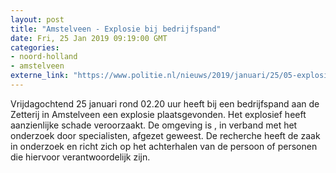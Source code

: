```yaml
---
layout: post
title: "Amstelveen - Explosie bij bedrijfspand"
date: Fri, 25 Jan 2019 09:19:00 GMT
categories: 
- noord-holland 
- amstelveen 
externe_link: "https://www.politie.nl/nieuws/2019/januari/25/05-explosie-bij-bedrijfspand.html"
---
```


Vrijdagochtend 25 januari rond 02.20 uur heeft bij een bedrijfspand aan de Zetterij in Amstelveen een explosie plaatsgevonden. Het explosief heeft aanzienlijke schade veroorzaakt. De omgeving is , in verband met het onderzoek door specialisten, afgezet  geweest.
De recherche heeft de zaak in onderzoek en richt zich op het achterhalen van de persoon of personen die hiervoor verantwoordelijk zijn.
